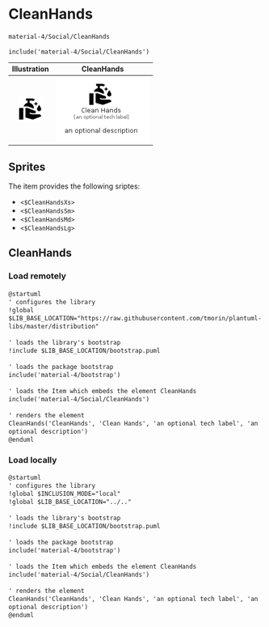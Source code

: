 # CleanHands


```text
material-4/Social/CleanHands
```

```text
include('material-4/Social/CleanHands')
```



| Illustration | CleanHands |
| :---: | :---: |
| ![illustration for Illustration](../../material-4/Social/CleanHands.png) | ![illustration for CleanHands](../../material-4/Social/CleanHands.Local.png) |



## Sprites
The item provides the following sriptes:

- `<$CleanHandsXs>`
- `<$CleanHandsSm>`
- `<$CleanHandsMd>`
- `<$CleanHandsLg>`





## CleanHands

### Load remotely
```plantuml
@startuml
' configures the library
!global $LIB_BASE_LOCATION="https://raw.githubusercontent.com/tmorin/plantuml-libs/master/distribution"

' loads the library's bootstrap
!include $LIB_BASE_LOCATION/bootstrap.puml

' loads the package bootstrap
include('material-4/bootstrap')

' loads the Item which embeds the element CleanHands
include('material-4/Social/CleanHands')

' renders the element
CleanHands('CleanHands', 'Clean Hands', 'an optional tech label', 'an optional description')
@enduml
```

### Load locally
```plantuml
@startuml
' configures the library
!global $INCLUSION_MODE="local"
!global $LIB_BASE_LOCATION="../.."

' loads the library's bootstrap
!include $LIB_BASE_LOCATION/bootstrap.puml

' loads the package bootstrap
include('material-4/bootstrap')

' loads the Item which embeds the element CleanHands
include('material-4/Social/CleanHands')

' renders the element
CleanHands('CleanHands', 'Clean Hands', 'an optional tech label', 'an optional description')
@enduml
```

